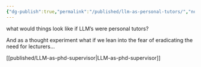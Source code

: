 ```yaml
---
{"dg-publish":true,"permalink":"/published/llm-as-personal-tutors/","noteIcon":""}
---
```



what would things look like if LLM’s were personal tutors? 

And as a thought experiment what if we lean into the fear of eradicating the need for lecturers...

[[published/LLM-as-phd-supervisor\|LLM-as-phd-supervisor]]